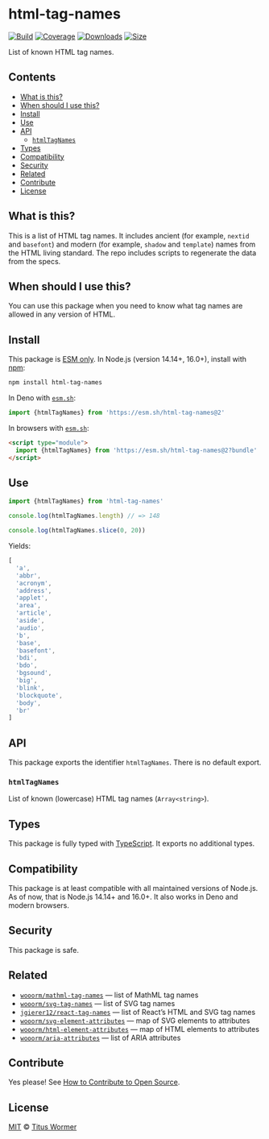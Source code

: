 # html-tag-names

[![Build][build-badge]][build]
[![Coverage][coverage-badge]][coverage]
[![Downloads][downloads-badge]][downloads]
[![Size][size-badge]][size]

List of known HTML tag names.

## Contents

*   [What is this?](#what-is-this)
*   [When should I use this?](#when-should-i-use-this)
*   [Install](#install)
*   [Use](#use)
*   [API](#api)
    *   [`htmlTagNames`](#htmltagnames)
*   [Types](#types)
*   [Compatibility](#compatibility)
*   [Security](#security)
*   [Related](#related)
*   [Contribute](#contribute)
*   [License](#license)

## What is this?

This is a list of HTML tag names.
It includes ancient (for example, `nextid` and `basefont`) and modern (for
example, `shadow` and `template`) names from the HTML living standard.
The repo includes scripts to regenerate the data from the specs.

## When should I use this?

You can use this package when you need to know what tag names are allowed in
any version of HTML.

## Install

This package is [ESM only][esm].
In Node.js (version 14.14+, 16.0+), install with [npm][]:

```sh
npm install html-tag-names
```

In Deno with [`esm.sh`][esmsh]:

```js
import {htmlTagNames} from 'https://esm.sh/html-tag-names@2'
```

In browsers with [`esm.sh`][esmsh]:

```html
<script type="module">
  import {htmlTagNames} from 'https://esm.sh/html-tag-names@2?bundle'
</script>
```

## Use

```js
import {htmlTagNames} from 'html-tag-names'

console.log(htmlTagNames.length) // => 148

console.log(htmlTagNames.slice(0, 20))
```

Yields:

```js
[
  'a',
  'abbr',
  'acronym',
  'address',
  'applet',
  'area',
  'article',
  'aside',
  'audio',
  'b',
  'base',
  'basefont',
  'bdi',
  'bdo',
  'bgsound',
  'big',
  'blink',
  'blockquote',
  'body',
  'br'
]
```

## API

This package exports the identifier `htmlTagNames`.
There is no default export.

### `htmlTagNames`

List of known (lowercase) HTML tag names (`Array<string>`).

## Types

This package is fully typed with [TypeScript][].
It exports no additional types.

## Compatibility

This package is at least compatible with all maintained versions of Node.js.
As of now, that is Node.js 14.14+ and 16.0+.
It also works in Deno and modern browsers.

## Security

This package is safe.

## Related

*   [`wooorm/mathml-tag-names`](https://github.com/wooorm/mathml-tag-names)
    — list of MathML tag names
*   [`wooorm/svg-tag-names`](https://github.com/wooorm/svg-tag-names)
    — list of SVG tag names
*   [`jgierer12/react-tag-names`](https://github.com/jgierer12/react-tag-names)
    — list of React’s HTML and SVG tag names
*   [`wooorm/svg-element-attributes`](https://github.com/wooorm/svg-element-attributes)
    — map of SVG elements to attributes
*   [`wooorm/html-element-attributes`](https://github.com/wooorm/html-element-attributes)
    — map of HTML elements to attributes
*   [`wooorm/aria-attributes`](https://github.com/wooorm/aria-attributes)
    — list of ARIA attributes

## Contribute

Yes please!
See [How to Contribute to Open Source][contribute].

## License

[MIT][license] © [Titus Wormer][author]

<!-- Definition -->

[build-badge]: https://github.com/wooorm/html-tag-names/workflows/main/badge.svg

[build]: https://github.com/wooorm/html-tag-names/actions

[coverage-badge]: https://img.shields.io/codecov/c/github/wooorm/html-tag-names.svg

[coverage]: https://codecov.io/github/wooorm/html-tag-names

[downloads-badge]: https://img.shields.io/npm/dm/html-tag-names.svg

[downloads]: https://www.npmjs.com/package/html-tag-names

[size-badge]: https://img.shields.io/bundlephobia/minzip/html-tag-names.svg

[size]: https://bundlephobia.com/result?p=html-tag-names

[npm]: https://docs.npmjs.com/cli/install

[esmsh]: https://esm.sh

[license]: license

[author]: https://wooorm.com

[esm]: https://gist.github.com/sindresorhus/a39789f98801d908bbc7ff3ecc99d99c

[typescript]: https://www.typescriptlang.org

[contribute]: https://opensource.guide/how-to-contribute/
